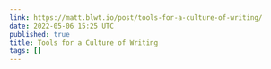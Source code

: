 ```yaml
---
link: https://matt.blwt.io/post/tools-for-a-culture-of-writing/
date: 2022-05-06 15:25 UTC
published: true
title: Tools for a Culture of Writing
tags: []
---
```



